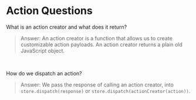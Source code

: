 # Action Questions

What is an action creator and what does it return?
> Answer: An action creator is a function that allows us to create customizable action payloads. An action creator returns a plain old JavaScript object. 

&nbsp;

How do we dispatch an action?
> Answer: We pass the response of calling an action creator, into `store.dispatch(response)` or `store.dispatch(actionCreator(action))`. 